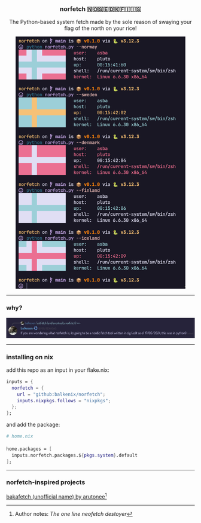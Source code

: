<center>
  <h3>norfetch 🇳🇴🇸🇪🇩🇰🇫🇮🇮🇸</h3>
  <p>The Python-based system fetch made by the sole reason of swaying your flag of the north on your rice!</p>
  <img src="./assets/screenshot.png">
</center>

---

### why?

![this is why lmao](./assets/why.png)

---

### installing on nix

add this repo as an input in your flake.nix:

```nix
inputs = {
  norfetch = {
    url = "github:balkenix/norfetch";
    inputs.nixpkgs.follows = "nixpkgs";
  };
};
```

and add the package:

```nix
# home.nix

home.packages = [
  inputs.norfetch.packages.${pkgs.system}.default
];
```

---

### norfetch-inspired projects

[bakafetch (unofficial name) by arutonee](https://gist.github.com/arutonee1/79a7990978c3a61405ae956ece811f8e)[^1]

[^1]: Author notes: _The one line neofetch destoyer_
